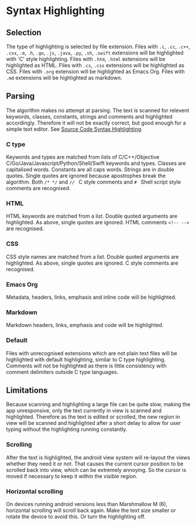 # Syntax Highlighting

## Selection
The type of highlighting is selected by file extension. Files with
`.c`, `.cc`, `.c++`, `.cxx`, `.m`, `.h`, `.go`, `.js`, `.java`, `.py`,
`.sh`, `.swift` extensions will be highlighted with 'C' style
highlighting. Files with `.htm`, `.html` extensions will be
highlighted as HTML. Files with `.cs`, `.css` extensions will be
highlighted as CSS. Files with `.org` extension will be highlighted as
Emacs Org. Files with `.md` extensions will be highlighted as
markdown.

## Parsing
The algorithm makes no attempt at parsing. The text is scanned for
relevent keywords, classes, constants, strings and comments and
highlighted accordingly. Therefore it will not be exactly correct, but
good enough for a simple text editor. See [Source Code Syntax
Highlighting][1].

### C type
Keywords and types are matched from lists of C/C++/Objective
C/Go/Java/Javascript/Python/Shell/Swift keywords and types. Classes
are capitalised words. Constants are all caps words. Strings are in
double quotes. Single quotes are ignored because apostrophes break the
algorithm. Both `/* */` and `// ` C style comments and `# ` Shell
script style comments are recognised.

### HTML
HTML keywords are matched from a list. Double quoted arguments are
highlighted. As above, single quotes are ignored. HTML comments `<!--
-->` are recognised.

### CSS
CSS style names are matched from a list. Double quoted arguments are
highlighted. As above, single quotes are ignored. C style comments are
recognised.

### Emacs Org
Metadata, headers, links, emphasis and inline code will be highlighted.

### Markdown
Markdown headers, links, emphasis and code will be highlighted.

### Default
Files with unrecognised extensions which are not plain text files
will be highlighted with default highlighting, similar to C type
highlighting. Comments will not be highlighted as there is little
consistency with comment delimiters outside C type languages.

## Limitations
Because scanning and highlighting a large file can be quite slow,
making the app unresponsive, only the text currently in view is
scanned and highlighted. Therefore as the text is edited or scrolled,
the new region in view will be scanned and highlighted after a short
delay to allow for user typing without the highlighting running
constantly.

### Scrolling
After the text is highlighted, the android view system will re-layout
the views whether they need it or not. That causes the current cursor
position to be scrolled back into view, which can be extremely
annoying. So the cursor is moved if necessary to keep it within the
visible region.

### Horizontal scrolling
On devices running android versions less than Marshmallow M (6),
horizontal scrolling will scroll back again. Make the text size
smaller or rotate the device to avoid this. Or turn the highlighting
off.

 [1]: https://billthefarmer.github.io/blog/post/source-code-highlighting (https://billthefarmer.github.io/blog/post/source-code-highlighting)
